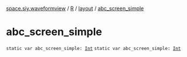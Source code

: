 [space.siy.waveformview](../../index.md) / [R](../index.md) / [layout](index.md) / [abc_screen_simple](./abc_screen_simple.md)

# abc_screen_simple

`static var abc_screen_simple: `[`Int`](https://kotlinlang.org/api/latest/jvm/stdlib/kotlin/-int/index.html)
`static var abc_screen_simple: `[`Int`](https://kotlinlang.org/api/latest/jvm/stdlib/kotlin/-int/index.html)